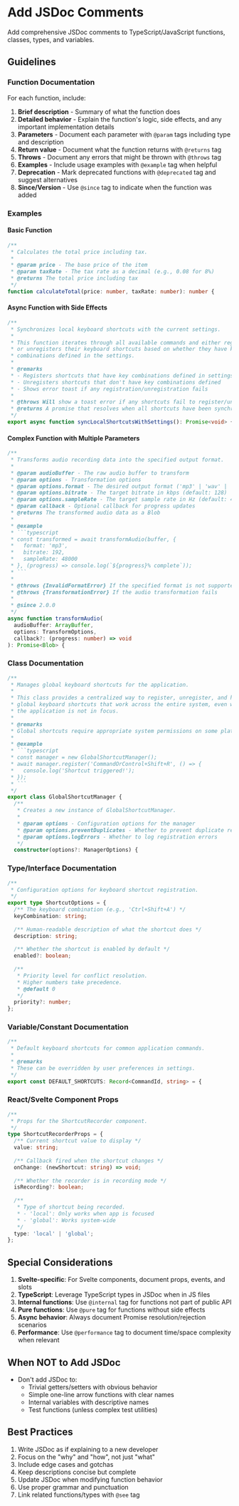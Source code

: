 # Add JSDoc Comments

Add comprehensive JSDoc comments to TypeScript/JavaScript functions, classes, types, and variables.

## Guidelines

### Function Documentation
For each function, include:
1. **Brief description** - Summary of what the function does
2. **Detailed behavior** - Explain the function's logic, side effects, and any important implementation details
3. **Parameters** - Document each parameter with `@param` tags including type and description
4. **Return value** - Document what the function returns with `@returns` tag
5. **Throws** - Document any errors that might be thrown with `@throws` tag
6. **Examples** - Include usage examples with `@example` tag when helpful
7. **Deprecation** - Mark deprecated functions with `@deprecated` tag and suggest alternatives
8. **Since/Version** - Use `@since` tag to indicate when the function was added

### Examples

#### Basic Function
```typescript
/**
 * Calculates the total price including tax.
 * 
 * @param price - The base price of the item
 * @param taxRate - The tax rate as a decimal (e.g., 0.08 for 8%)
 * @returns The total price including tax
 */
function calculateTotal(price: number, taxRate: number): number {
```

#### Async Function with Side Effects
```typescript
/**
 * Synchronizes local keyboard shortcuts with the current settings.
 * 
 * This function iterates through all available commands and either registers
 * or unregisters their keyboard shortcuts based on whether they have key
 * combinations defined in the settings.
 * 
 * @remarks
 * - Registers shortcuts that have key combinations defined in settings
 * - Unregisters shortcuts that don't have key combinations defined
 * - Shows error toast if any registration/unregistration fails
 * 
 * @throws Will show a toast error if any shortcuts fail to register/unregister
 * @returns A promise that resolves when all shortcuts have been synchronized
 */
export async function syncLocalShortcutsWithSettings(): Promise<void> {
```

#### Complex Function with Multiple Parameters
```typescript
/**
 * Transforms audio recording data into the specified output format.
 * 
 * @param audioBuffer - The raw audio buffer to transform
 * @param options - Transformation options
 * @param options.format - The desired output format ('mp3' | 'wav' | 'ogg')
 * @param options.bitrate - The target bitrate in kbps (default: 128)
 * @param options.sampleRate - The target sample rate in Hz (default: 44100)
 * @param callback - Optional callback for progress updates
 * @returns The transformed audio data as a Blob
 * 
 * @example
 * ```typescript
 * const transformed = await transformAudio(buffer, {
 *   format: 'mp3',
 *   bitrate: 192,
 *   sampleRate: 48000
 * }, (progress) => console.log(`${progress}% complete`));
 * ```
 * 
 * @throws {InvalidFormatError} If the specified format is not supported
 * @throws {TransformationError} If the audio transformation fails
 * 
 * @since 2.0.0
 */
async function transformAudio(
  audioBuffer: ArrayBuffer,
  options: TransformOptions,
  callback?: (progress: number) => void
): Promise<Blob> {
```

### Class Documentation
```typescript
/**
 * Manages global keyboard shortcuts for the application.
 * 
 * This class provides a centralized way to register, unregister, and handle
 * global keyboard shortcuts that work across the entire system, even when
 * the application is not in focus.
 * 
 * @remarks
 * Global shortcuts require appropriate system permissions on some platforms.
 * 
 * @example
 * ```typescript
 * const manager = new GlobalShortcutManager();
 * await manager.register('CommandOrControl+Shift+R', () => {
 *   console.log('Shortcut triggered!');
 * });
 * ```
 */
export class GlobalShortcutManager {
  /**
   * Creates a new instance of GlobalShortcutManager.
   * 
   * @param options - Configuration options for the manager
   * @param options.preventDuplicates - Whether to prevent duplicate registrations
   * @param options.logErrors - Whether to log registration errors
   */
  constructor(options?: ManagerOptions) {
```

### Type/Interface Documentation
```typescript
/**
 * Configuration options for keyboard shortcut registration.
 */
export type ShortcutOptions = {
  /** The keyboard combination (e.g., 'Ctrl+Shift+A') */
  keyCombination: string;
  
  /** Human-readable description of what the shortcut does */
  description: string;
  
  /** Whether the shortcut is enabled by default */
  enabled?: boolean;
  
  /** 
   * Priority level for conflict resolution.
   * Higher numbers take precedence.
   * @default 0
   */
  priority?: number;
};
```

### Variable/Constant Documentation
```typescript
/**
 * Default keyboard shortcuts for common application commands.
 * 
 * @remarks
 * These can be overridden by user preferences in settings.
 */
export const DEFAULT_SHORTCUTS: Record<CommandId, string> = {
```

### React/Svelte Component Props
```typescript
/**
 * Props for the ShortcutRecorder component.
 */
type ShortcutRecorderProps = {
  /** Current shortcut value to display */
  value: string;
  
  /** Callback fired when the shortcut changes */
  onChange: (newShortcut: string) => void;
  
  /** Whether the recorder is in recording mode */
  isRecording?: boolean;
  
  /** 
   * Type of shortcut being recorded.
   * - 'local': Only works when app is focused
   * - 'global': Works system-wide
   */
  type: 'local' | 'global';
};
```

## Special Considerations

1. **Svelte-specific**: For Svelte components, document props, events, and slots
2. **TypeScript**: Leverage TypeScript types in JSDoc when in JS files
3. **Internal functions**: Use `@internal` tag for functions not part of public API
4. **Pure functions**: Use `@pure` tag for functions without side effects
5. **Async behavior**: Always document Promise resolution/rejection scenarios
6. **Performance**: Use `@performance` tag to document time/space complexity when relevant

## When NOT to Add JSDoc

- Don't add JSDoc to:
  - Trivial getters/setters with obvious behavior
  - Simple one-line arrow functions with clear names
  - Internal variables with descriptive names
  - Test functions (unless complex test utilities)

## Best Practices

1. Write JSDoc as if explaining to a new developer
2. Focus on the "why" and "how", not just "what"
3. Include edge cases and gotchas
4. Keep descriptions concise but complete
5. Update JSDoc when modifying function behavior
6. Use proper grammar and punctuation
7. Link related functions/types with `@see` tag